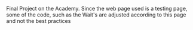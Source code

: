 Final Project on the Academy. Since the web page used is a testing page, some of the code, such as the Wait's are adjusted according to this page and not the best practices
